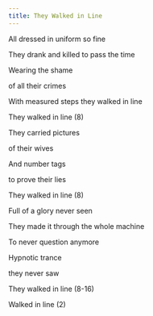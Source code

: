 ```yaml
---
title: They Walked in Line
---
```




All dressed in uniform so fine

They drank and killed to pass the time

Wearing the shame

of all their crimes

With measured steps they walked in line

They walked in line (8)



They carried pictures

of their wives

And number tags

to prove their lies

They walked in line (8)

Full of a glory never seen

They made it through the whole machine

To never question anymore

Hypnotic trance

they never saw

They walked in line (8-16)

Walked in line (2)








